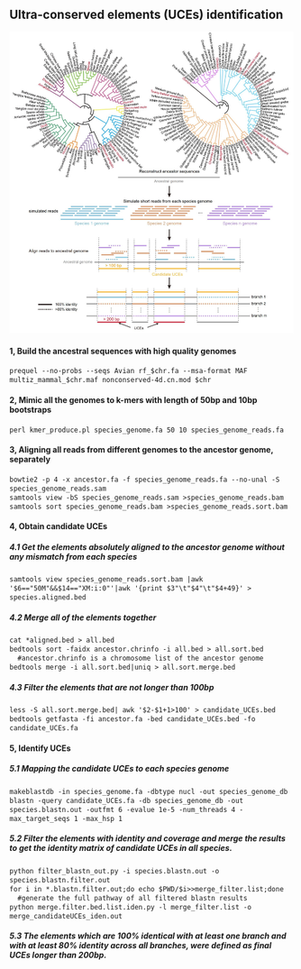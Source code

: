 ## Ultra-conserved elements (UCEs) identification

![image](https://github.com/NiniWang/Ultra-conserved-elements-identification/blob/master/image/pipeline_UCEs.jpg)

#### 1, Build the ancestral sequences with high quality genomes

```shell
prequel --no-probs --seqs Avian rf_$chr.fa --msa-format MAF multiz_mammal_$chr.maf nonconserved-4d.cn.mod $chr
```

#### 2, Mimic all the genomes to  k-mers with length of 50bp and 10bp bootstraps

```shell
perl kmer_produce.pl species_genome.fa 50 10 species_genome_reads.fa
```

#### 3, Aligning all reads from different genomes to the ancestor genome, separately

```shell
bowtie2 -p 4 -x ancestor.fa -f species_genome_reads.fa --no-unal -S species_genome_reads.sam
samtools view -bS species_genome_reads.sam >species_genome_reads.bam
samtools sort species_genome_reads.bam >species_genome_reads.sort.bam
```

#### 4, Obtain candidate UCEs 

##### 4.1 Get the elements absolutely aligned to the ancestor genome without any mismatch from each species

```shell
samtools view species_genome_reads.sort.bam |awk '$6=="50M"&&$14=="XM:i:0"'|awk '{print $3"\t"$4"\t"$4+49}' > species.aligned.bed
```

##### 4.2 Merge all of the elements together

```shell
cat *aligned.bed > all.bed
bedtools sort -faidx ancestor.chrinfo -i all.bed > all.sort.bed
  #ancestor.chrinfo is a chromosome list of the ancestor genome
bedtools merge -i all.sort.bed|uniq > all.sort.merge.bed
```

##### 4.3 Filter the elements that are not longer than 100bp

```shell
less -S all.sort.merge.bed| awk '$2-$1+1>100' > candidate_UCEs.bed
bedtools getfasta -fi ancestor.fa -bed candidate_UCEs.bed -fo candidate_UCEs.fa
```

#### 5,  Identify UCEs

##### 5.1 Mapping the candidate UCEs to each species genome

```shell
makeblastdb -in species_genome.fa -dbtype nucl -out species_genome_db
blastn -query candidate_UCEs.fa -db species_genome_db -out species.blastn.out -outfmt 6 -evalue 1e-5 -num_threads 4 -max_target_seqs 1 -max_hsp 1
```

##### 5.2  Filter the elements with identity and coverage and merge the results to get the identity matrix of candidate UCEs in all species.

```shell
python filter_blastn_out.py -i species.blastn.out -o species.blastn.filter.out
for i in *.blastn.filter.out;do echo $PWD/$i>>merge_filter.list;done
  #generate the full pathway of all filtered blastn results
python merge.filter.bed.list.iden.py -l merge_filter.list -o merge_candidateUCEs_iden.out
```

##### 5.3 The elements which are 100% identical with at least one branch and with at least 80% identity across all branches, were defined as final UCEs longer than 200bp.





